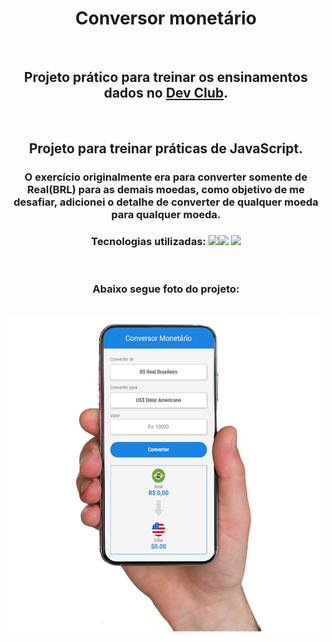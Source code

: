 <h1 align="center">Conversor monetário</h1>
<br>
<h2 align="center">Projeto prático para treinar os ensinamentos dados no <a href="https://rodolfomori.com.br/devclub">Dev Club</a>.</h2>
<br>
<h2 align="center">Projeto para treinar práticas de JavaScript.</h2>
<h3 align="center">O exercício originalmente era para converter somente de Real(BRL) para as demais moedas, como objetivo de me desafiar, adicionei o detalhe de converter de qualquer moeda para qualquer moeda.</h3>
<h3  align="center">Tecnologias utilizadas: <img src="https://img.shields.io/badge/HTML5-E34F26?style=for-the-badge&logo=html5&logoColor=white"/><img src="https://img.shields.io/badge/CSS3-1572B6?style=for-the-badge&logo=css3&logoColor=white"/> <img src="https://img.shields.io/badge/JavaScript-323330?style=for-the-badge&logo=javascript&logoColor=F7DF1E"> </h3>
<br>
<h3 align="center">Abaixo segue foto do projeto:</h3>
<br>
<img src="https://github.com/isayrous/coin-converter/blob/master/assets/read-meimg.png" width="960px"/>
<br>
<br>
